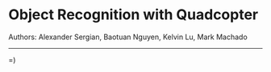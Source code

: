 Object Recognition with Quadcopter
==================================

Authors: Alexander Sergian, Baotuan Nguyen, Kelvin Lu, Mark Machado

-----

=)